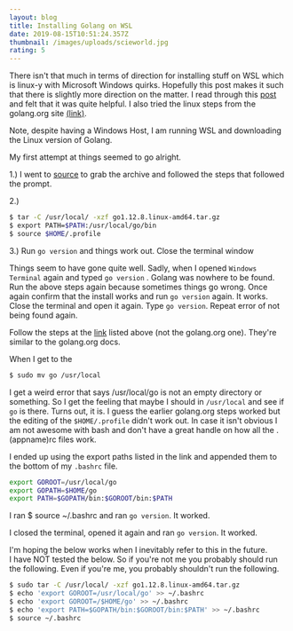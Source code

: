```yaml
---
layout: blog
title: Installing Golang on WSL
date: 2019-08-15T10:51:24.357Z
thumbnail: /images/uploads/scieworld.jpg
rating: 5
---
```

There isn't that much in terms of direction for installing stuff on WSL which is linux-y with Microsoft Windows quirks.  Hopefully this post makes it such that there is slightly more direction on the matter.  I read through this [post](https://sal.as/post/install-golan-on-wsl/) and felt that it was quite helpful. I also tried the linux steps from the golang.org site [(link)](https://golang.org/doc/install?download=go1.12.8.linux-amd64.tar.gz).

Note, despite having a Windows Host, I am running WSL and downloading the Linux version of Golang.

My first attempt at things seemed to go alright.

1.) I went to [source](https://golang.org/doc/install?download=go1.12.8.linux-amd64.tar.gz) to grab the archive and followed the steps that followed the prompt.

2.) 
```bash 
$ tar -C /usr/local/ -xzf go1.12.8.linux-amd64.tar.gz
$ export PATH=$PATH:/usr/local/go/bin
$ source $HOME/.profile
```

3.) Run `go version` and things work out.  Close the terminal window

Things seem to have gone quite well.  Sadly, when I opened `Windows Terminal` again and typed `go version` .  Golang was nowhere to be found.  Run the above steps again because sometimes things go wrong. Once again confirm that the install works and run `go version` again.  It works.  Close the terminal and open it again.  Type `go version`.  Repeat error of not being found again.

Follow the steps at the [link](https://sal.as/post/install-golan-on-wsl/) listed above (not the golang.org one).  They're similar to the golang.org docs.

When I get to the 

```bash
$ sudo mv go /usr/local 
```
I get a weird error that says /usr/local/go is not an empty directory or something. So I get the feeling that maybe I should in `/usr/local` and see if `go` is there.  Turns out, it is.  I guess the earlier golang.org steps worked but the editing of the `$HOME/.profile` didn't work out.  In case it isn't obvious I am not awesome with bash and don't have a great handle on how all the .(appname)rc files work.

I ended up using the export paths listed in the link and appended them to the bottom of my `.bashrc` file.
```bash
export GOROOT=/usr/local/go
export GOPATH=$HOME/go
export PATH=$GOPATH/bin:$GOROOT/bin:$PATH
```

I ran $ source ~/.bashrc and ran `go version`. It worked.

I closed the terminal, opened it again and ran `go version`.  It worked.


I'm hoping the below works when I inevitably refer to this in the future.  
I have NOT tested the below.  So if you're not me you probably should run the following.  Even if you're me, you probably shouldn't run the following.

```bash
$ sudo tar -C /usr/local/ -xzf go1.12.8.linux-amd64.tar.gz
$ echo 'export GOROOT=/usr/local/go' >> ~/.bashrc
$ echo 'export GOROOT=/$HOME/go' >> ~/.bashrc
$ echo 'export PATH=$GOPATH/bin:$GOROOT/bin:$PATH' >> ~/.bashrc
$ source ~/.bashrc
```

